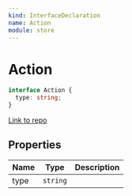 ```yaml
---
kind: InterfaceDeclaration
name: Action
module: store
---
```


# Action

```ts
interface Action {
  type: string;
}
```

[Link to repo](https://github.com/ngrx/platform/blob/master/modules/store/src/models.ts#L1-L3)

## Properties

| Name | Type     | Description |
| ---- | -------- | ----------- |
| type | `string` |             |
